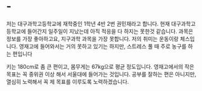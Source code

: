 # -
저는 대구과학고등학교에 재학중인 1학년 4반 2번 권민재라고 합니다.
현재 대구과학고등학교에 들어간지 일주일이 지났는데 아직 적응을 다 하지는 못한것 같습니다.
과목은 정보를 가장 좋아하고요, 지구과학 과목을 가장 못합니다.
저의 취미는 운동이랑 체스입니다. 영재고에 들어와서는 거의 못하고 있기는 하지만, 스트레스 풀 때 주로 농구를 하는 편입니다

키는 180cm로 좀 큰 편이고, 몸무게는 67kg으로 평균 정도입니다.
영재고에서의 작은 목표는 꼭 중위권 이상 해서 서울대에 들어가는 것입니다.
공부를 잘하는 편은 아니지만, 열심히 노력해서 꼭 제 목표를 이루도록 노력하겠습니다.
